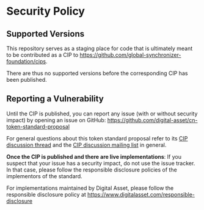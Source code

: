# Security Policy

## Supported Versions

This repository serves as a staging place for code that is ultimately
meant to be contributed as a CIP to https://github.com/global-synchronizer-foundation/cips.

There are thus no supported versions before the corresponding CIP has been published.

## Reporting a Vulnerability

Until the CIP is published, you can report any issue (with or without security impact)
by opening an issue on GitHub:
https://github.com/digital-asset/cn-token-standard-proposal

For general questions about this token standard proposal refer to its
[CIP discussion thread](https://lists.sync.global/g/cip-discuss/topic/towards_canton_network_token/110627661)
and the [CIP discussion mailing list](https://discuss.daml.com/) in general.

**Once the CIP is published and there are live implementations**:
If you suspect that your issue has a security impact, do not use the issue tracker.
In that case, please follow the responsible disclosure policies of the implementors
of the standard.

For implementations maintained by Digital Asset, please follow the responsible disclosure policy at
https://www.digitalasset.com/responsible-disclosure

